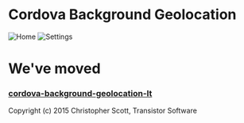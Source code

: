 Cordova Background Geolocation
==============================

![Home](https://www.dropbox.com/s/4cggjacj68cnvpj/screenshot-iphone5-geofences-framed.png?dl=1)
![Settings](https://www.dropbox.com/s/mmbwgtmipdqcfff/screenshot-iphone5-settings-framed.png?dl=1)

# We've moved

### [cordova-background-geolocation-lt](https://github.com/transistorsoft/cordova-background-geolocation-lt)

Copyright (c) 2015 Christopher Scott, Transistor Software
